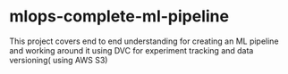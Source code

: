 # mlops-complete-ml-pipeline
This project covers end to end understanding for creating an ML pipeline and working around it using DVC for experiment tracking and data versioning( using AWS S3)
